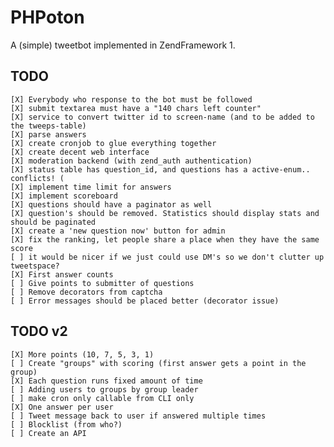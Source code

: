 PHPoton
=======
A (simple) tweetbot implemented in ZendFramework 1. 


TODO
-----------
    [X] Everybody who response to the bot must be followed
    [X] submit textarea must have a "140 chars left counter"
    [X] service to convert twitter id to screen-name (and to be added to the tweeps-table)
    [X] parse answers
    [X] create cronjob to glue everything together
    [X] create decent web interface
    [X] moderation backend (with zend_auth authentication)
    [X] status table has question_id, and questions has a active-enum.. conflicts! (
    [X] implement time limit for answers
    [X] implement scoreboard
    [X] questions should have a paginator as well
    [X] question's should be removed. Statistics should display stats and should be paginated
    [X] create a 'new question now' button for admin
    [X] fix the ranking, let people share a place when they have the same score
    [ ] it would be nicer if we just could use DM's so we don't clutter up tweetspace?
    [X] First answer counts
    [ ] Give points to submitter of questions
    [ ] Remove decorators from captcha
    [ ] Error messages should be placed better (decorator issue)

TODO v2
------------
    [X] More points (10, 7, 5, 3, 1)
    [ ] Create "groups" with scoring (first answer gets a point in the group)
    [X] Each question runs fixed amount of time
    [ ] Adding users to groups by group leader
    [ ] make cron only callable from CLI only
    [X] One answer per user
    [ ] Tweet message back to user if answered multiple times
    [ ] Blocklist (from who?)
    [ ] Create an API
